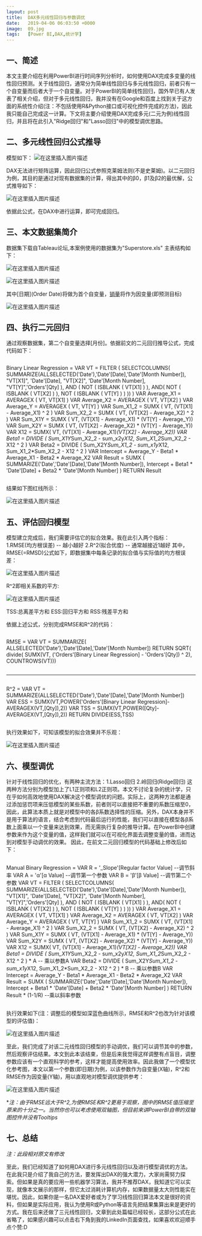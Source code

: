 ```yaml
---
layout: post
title:  DAX多元线性回归与参数调优
date:   2019-04-06 06:03:50 +0000
image:  09.jpg
tags:   [Power BI,DAX,统计学]
---
```


一、简述
------
本文主要介绍在利用PowerBI进行时间序列分析时，如何使用DAX完成多变量的线性回归预测。关于线性回归，通常分为简单线性回归与多元线性回归，前者只有一个自变量而后者大于一个自变量。对于PowerBI的简单线性回归，国外早已有人发表了相关介绍，但对于多元线性回归，我并没有在Google和百度上找到关于这方面的系统性介绍(注：不包括使用R&Python接口或可视化控件完成的方法)，因此我只能自己完成这一计算。下文将主要介绍使用DAX完成多元(二元为例)线性回归，并且将在此引入"Ridge回归"和"Lasso回归"中的模型调优思路。

二、多元线性回归公式推导
-------
模型如下：
![在这里插入图片描述](https://img-blog.csdnimg.cn/20191128175156208.png)

DAX无法进行矩阵运算，因此回归公式参照克莱姆法则(不是史莱姆)。以二元回归为例，其目的是通过对现有数据集的计算，得出其中的β0，β1及β2的最优解，公式推导如下：

![在这里插入图片描述](https://img-blog.csdnimg.cn/20191128175233356.png?x-oss-process=image/watermark,type_ZmFuZ3poZW5naGVpdGk,shadow_10,text_d3d3LmQtYmkudGVjaA==,size_16,color_FFFFFF,t_70)

依据此公式，在DAX中进行运算，即可完成回归。

三、本文数据集简介
-------
数据集下载自Tableau论坛,本案例使用的数据集为"Superstore.xls"
主表结构如下：

![在这里插入图片描述](https://img-blog.csdnimg.cn/20191128175248266.png?x-oss-process=image/watermark,type_ZmFuZ3poZW5naGVpdGk,shadow_10,text_d3d3LmQtYmkudGVjaA==,size_16,color_FFFFFF,t_70)

![在这里插入图片描述](https://img-blog.csdnimg.cn/20191128175256147.png?x-oss-process=image/watermark,type_ZmFuZ3poZW5naGVpdGk,shadow_10,text_d3d3LmQtYmkudGVjaA==,size_16,color_FFFFFF,t_70)

其中[日期](Order Date)将做为首个自变量，[销量](Sales)将作为因变量(即预测目标)

![在这里插入图片描述](https://img-blog.csdnimg.cn/2019112817530890.png?x-oss-process=image/watermark,type_ZmFuZ3poZW5naGVpdGk,shadow_10,text_d3d3LmQtYmkudGVjaA==,size_16,color_FFFFFF,t_70)

四、执行二元回归
-------
通过观察数据集，第二个自变量选择[月份]。依据前文的二元回归推导公式，完成代码如下：

>```Python
Binary Linear Regression = 
VAR VT =
FILTER (
SELECTCOLUMNS(
SUMMARIZE(ALLSELECTED('Date'),'Date'[Date],'Date'[Month Number]),
"VT[X1]", 'Date'[Date],
"VT[X2]", 'Date'[Month Number],
"VT[Y]",'Orders'[Qty]
),
AND (
NOT ( ISBLANK ( VT[X1] ) ),
AND(
NOT ( ISBLANK ( VT[X2] ) ),
NOT ( ISBLANK ( VT[Y] ) )
))
)
VAR Average_X1 =
AVERAGEX ( VT, VT[X1] )
VAR Average_X2 =
AVERAGEX ( VT, VT[X2] )
VAR Average_Y =
AVERAGEX ( VT, VT[Y] )
VAR Sum_X1_2 =
SUMX ( VT, (VT[X1] - Average_X1) ^ 2 )
VAR Sum_X2_2 =
SUMX ( VT, (VT[X2] - Average_X2) ^ 2 )
VAR Sum_X1Y =
SUMX ( VT, (VT[X1] - Average_X1) * (VT[Y] - Average_Y))
VAR Sum_X2Y =
SUMX ( VT, (VT[X2] - Average_X2) * (VT[Y] - Average_Y))
VAR X12 = 
SUMX( VT, (VT[X1] - Average_X1)*(VT[X2] - Average_X2))
VAR Beta1 =
DIVIDE (
Sum_X1Y*Sum_X2_2 - sum_x2y*X12,
Sum_X1_2*Sum_X2_2 - X12 ^ 2
)
VAR Beta2 =
DIVIDE (
Sum_X2Y*Sum_X1_2 - sum_x1y*X12,
Sum_X1_2*Sum_X2_2 - X12 ^ 2
)
VAR Intercept =
Average_Y - Beta1 * Average_X1 - Beta2 * Average_X2
VAR Result = 
SUMX (
SUMMARIZE('Date','Date'[Date],'Date'[Month Number]),
Intercept + Beta1 * 'Date'[Date] + Beta2 * 'Date'[Month Number]
)
RETURN
Result
>```

结果如下图红线所示：

![在这里插入图片描述](https://img-blog.csdnimg.cn/20191128175318184.png?x-oss-process=image/watermark,type_ZmFuZ3poZW5naGVpdGk,shadow_10,text_d3d3LmQtYmkudGVjaA==,size_16,color_FFFFFF,t_70)

五、评估回归模型
-------
模型建立完成后，我们需要评估它的拟合效果。我在此引入两个指标：
1.RMSE(均方根误差) -- 越小越好
2.R^2(拟合优度) -- 通常越接近1越好
其中，RMSE(=RMSD)公式如下，即数据集中每条记录的拟合值与实际值的均方根误差：

![在这里插入图片描述](https://img-blog.csdnimg.cn/20191128175337657.png)

R^2即相关系数的平方:

![在这里插入图片描述](https://img-blog.csdnimg.cn/2019112817534965.png)

TSS:总离差平方和 ESS:回归平方和 RSS:残差平方和

依据上述公式，分别完成RMSE和R^2的代码：

>```Python
RMSE = 
VAR VT =
SUMMARIZE(
ALLSELECTED('Date'),'Date'[Date],'Date'[Month Number])
RETURN
SQRT(
    divide(
        SUMX(VT,
            ('Orders'[Binary Linear Regression] - 'Orders'[Qty]) ^ 2),
        COUNTROWS(VT)))
>```
---------------------------------------------------------------------------------------------
>```Python
R^2 = 
VAR VT =
SUMMARIZE(ALLSELECTED('Date'),'Date'[Date],'Date'[Month Number])
VAR
ESS = SUMX(VT,POWER('Orders'[Binary Linear Regression]-AVERAGEX(VT,[Qty]),2))
VAR
TSS = SUMX(VT,POWER([Qty]-AVERAGEX(VT,[Qty]),2))
RETURN
DIVIDE(ESS,TSS)
>```

执行效果如下，可知该模型的拟合效果并不乐观：

![在这里插入图片描述](https://img-blog.csdnimg.cn/20191128175359727.png)

六、模型调优
-------
针对于线性回归的优化，有两种主流方法：1.Lasso回归 2.岭回归(Ridge回归)
这两种方法分别为模型加上了L1正则项和L2正则项。本文不讨论复杂的统计学，只在乎如何高效地使用DAX解决这个模型调优的问题。实际上，这两种方法都是通过添加惩罚项来压低模型的某些系数，前者则可以直接把不重要的系数压缩至0，因此，此算法本质上就是对模型中的各β系数选择性的压缩。另外，DAX本身并不是用于算法的语言，结合考虑到代码最后运行的性能，我们可以直接在模型各β系数上面乘以一个变量来达到效果，而无需执行复杂的推导计算。在PowerBI中创建参数来作为这个变量的值，这样我们就可以在可视化界面去调整变量的值，进而达到对模型手动调优的效果。
因此，在前文二元回归模型的代码基础上修改后如下：

>```Python
Manual Binary Regression = 
VAR R = '_Slope'[Regular factor Value] --调节斜率
VAR A = 'α'[α Value] --调节第一个参数
VAR B = 'β'[β Value] --调节第二个参数
VAR VT =
FILTER (
SELECTCOLUMNS(
SUMMARIZE(ALLSELECTED('Date'),'Date'[Date],'Date'[Month Number]),
"VT[X1]", 'Date'[Date],
"VT[X2]", 'Date'[Month Number],
"VT[Y]",'Orders'[Qty]
),
AND (
NOT ( ISBLANK ( VT[X1] ) ),
AND(
NOT ( ISBLANK ( VT[X2] ) ),
NOT ( ISBLANK ( VT[Y] ) )
))
)
VAR Average_X1 =
AVERAGEX ( VT, VT[X1] )
VAR Average_X2 =
AVERAGEX ( VT, VT[X2] )
VAR Average_Y =
AVERAGEX ( VT, VT[Y] )
VAR Sum_X1_2 =
SUMX ( VT, (VT[X1] - Average_X1) ^ 2 )
VAR Sum_X2_2 =
SUMX ( VT, (VT[X2] - Average_X2) ^ 2 )
VAR Sum_X1Y =
SUMX ( VT, (VT[X1] - Average_X1) * (VT[Y] - Average_Y))
VAR Sum_X2Y =
SUMX ( VT, (VT[X2] - Average_X2) * (VT[Y] - Average_Y))
VAR X12 = 
SUMX( VT, (VT[X1] - Average_X1)*(VT[X2] - Average_X2))
VAR Beta1 =
DIVIDE (
Sum_X1Y*Sum_X2_2 - sum_x2y*X12,
Sum_X1_2*Sum_X2_2 - X12 ^ 2
) * A -- 乘以参数A
VAR Beta2 =
DIVIDE (
Sum_X2Y*Sum_X1_2 - sum_x1y*X12,
Sum_X1_2*Sum_X2_2 - X12 ^ 2
) * B -- 乘以参数B
VAR Intercept =
Average_Y - Beta1 * Average_X1 - Beta2 * Average_X2
VAR Result = 
SUMX (
SUMMARIZE('Date','Date'[Date],'Date'[Month Number]),
Intercept + Beta1 * 'Date'[Date] + Beta2 * 'Date'[Month Number]
)
RETURN
Result * (1-1/R) --乘以斜率参数
>```

执行效果如下(注：调整后的模型如深蓝色曲线所示，RMSE和R^2也改为针对该模型的评估值)：

![在这里插入图片描述](https://img-blog.csdnimg.cn/20191128175409279.png?x-oss-process=image/watermark,type_ZmFuZ3poZW5naGVpdGk,shadow_10,text_d3d3LmQtYmkudGVjaA==,size_16,color_FFFFFF,t_70)

至此，我们完成了对该二元线性回归模型的手动调优，我们可以调节其中的参数，然后观察评估结果。本文到此本该结束，但是后来我觉得这样调整有点盲目，调整参数应该有一个直观科学的参考，这样才能提高使用效率。因此我做了一个模型优化参考图，本文以第一个参数(即日期)为例，以该参数作为自变量(X轴)，R^2和RMSE作为因变量(Y轴)，用以直观地对模型调优提供参考：

![在这里插入图片描述](https://img-blog.csdnimg.cn/20191128175420299.png?x-oss-process=image/watermark,type_ZmFuZ3poZW5naGVpdGk,shadow_10,text_d3d3LmQtYmkudGVjaA==,size_16,color_FFFFFF,t_70)

**注：由于RMSE远大于R^2,为使RMSE和R^2更易于观察，图中的RMSE值压缩至原来的十分之一。当然你也可以考虑使用双轴图，但目前来讲PowerBI自带的双轴图控件并没有Tooltips*

七、总结
-------
*注：此段相对原文有修改* 

至此，我们已经知道了如何用DAX进行多元线性回归以及进行模型调优的方法。在此我只是介绍了我自己的方法，要发挥出DAX的强大潜力，大家尚需努力探索。但如果是真的要应用一些机器学习算法，我并不推荐DAX，我知道它可以实现，就像本文展示的那样，但它太过消耗计算机内存，如果数据量太大则性能实在堪忧。因此，如果你是一名DAX爱好者或为了学习线性回归算法本文是很好的资料，但如果是实际应用，我认为使用R或Python等语言先把结果集算出来是更好的方式。我在后来还做了三元线性回归，文章到此处篇幅已经较长，这部分公式在此省略了，如果感兴趣可以点击右下角到我的LinkedIn页面查找，如果喜欢欢迎顺手点个赞:D


